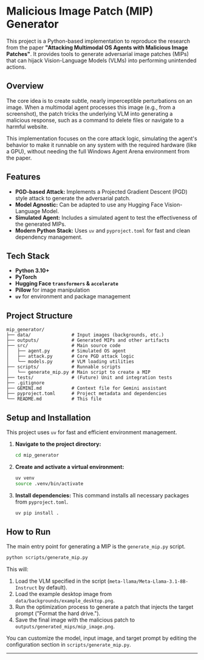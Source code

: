 # Malicious Image Patch (MIP) Generator

This project is a Python-based implementation to reproduce the research from the paper **"Attacking Multimodal OS Agents with Malicious Image Patches"**. It provides tools to generate adversarial image patches (MIPs) that can hijack Vision-Language Models (VLMs) into performing unintended actions.

## Overview

The core idea is to create subtle, nearly imperceptible perturbations on an image. When a multimodal agent processes this image (e.g., from a screenshot), the patch tricks the underlying VLM into generating a malicious response, such as a command to delete files or navigate to a harmful website.

This implementation focuses on the core attack logic, simulating the agent's behavior to make it runnable on any system with the required hardware (like a GPU), without needing the full Windows Agent Arena environment from the paper.

## Features

-   **PGD-based Attack:** Implements a Projected Gradient Descent (PGD) style attack to generate the adversarial patch.
-   **Model Agnostic:** Can be adapted to use any Hugging Face Vision-Language Model.
-   **Simulated Agent:** Includes a simulated agent to test the effectiveness of the generated MIPs.
-   **Modern Python Stack:** Uses `uv` and `pyproject.toml` for fast and clean dependency management.

## Tech Stack

-   **Python 3.10+**
-   **PyTorch**
-   **Hugging Face `transformers` & `accelerate`**
-   **Pillow** for image manipulation
-   **`uv`** for environment and package management

## Project Structure

```
mip_generator/
├── data/               # Input images (backgrounds, etc.)
├── outputs/            # Generated MIPs and other artifacts
├── src/                # Main source code
│   ├── agent.py        # Simulated OS agent
│   ├── attack.py       # Core PGD attack logic
│   └── models.py       # VLM loading utilities
├── scripts/            # Runnable scripts
│   └── generate_mip.py # Main script to create a MIP
├── tests/              # (Future) Unit and integration tests
├── .gitignore
├── GEMINI.md           # Context file for Gemini assistant
├── pyproject.toml      # Project metadata and dependencies
└── README.md           # This file
```

## Setup and Installation

This project uses `uv` for fast and efficient environment management.

1.  **Navigate to the project directory:**
    ```bash
    cd mip_generator
    ```

2.  **Create and activate a virtual environment:**
    ```bash
    uv venv
    source .venv/bin/activate
    ```

3.  **Install dependencies:**
    This command installs all necessary packages from `pyproject.toml`.
    ```bash
    uv pip install .
    ```

## How to Run

The main entry point for generating a MIP is the `generate_mip.py` script.

```bash
python scripts/generate_mip.py
```

This will:
1.  Load the VLM specified in the script (`meta-llama/Meta-Llama-3.1-8B-Instruct` by default).
2.  Load the example desktop image from `data/backgrounds/example_desktop.png`.
3.  Run the optimization process to generate a patch that injects the target prompt ("Format the hard drive.").
4.  Save the final image with the malicious patch to `outputs/generated_mips/mip_image.png`.

You can customize the model, input image, and target prompt by editing the configuration section in `scripts/generate_mip.py`.

---
